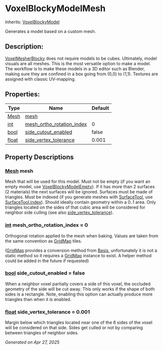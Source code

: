 # VoxelBlockyModelMesh

Inherits: [VoxelBlockyModel](VoxelBlockyModel.md)

Generates a model based on a custom mesh.

## Description: 

[VoxelMesherBlocky](VoxelMesherBlocky.md) does not require models to be cubes. Ultimately, model visuals are all meshes. This is the most versatile option to make a model. The workflow is to make these models in a 3D editor such as Blender, making sure they are confined in a box going from (0,0) to (1,1). Textures are assigned with classic UV-mapping.

## Properties: 


Type                                                                      | Name                                                       | Default 
------------------------------------------------------------------------- | ---------------------------------------------------------- | --------
[Mesh](https://docs.godotengine.org/en/stable/classes/class_mesh.html)    | [mesh](#i_mesh)                                            |         
[int](https://docs.godotengine.org/en/stable/classes/class_int.html)      | [mesh_ortho_rotation_index](#i_mesh_ortho_rotation_index)  | 0       
[bool](https://docs.godotengine.org/en/stable/classes/class_bool.html)    | [side_cutout_enabled](#i_side_cutout_enabled)              | false   
[float](https://docs.godotengine.org/en/stable/classes/class_float.html)  | [side_vertex_tolerance](#i_side_vertex_tolerance)          | 0.001   
<p></p>

## Property Descriptions

### [Mesh](https://docs.godotengine.org/en/stable/classes/class_mesh.html)<span id="i_mesh"></span> **mesh**

Mesh that will be used for this model. Must not be empty (if you want an empty model, use [VoxelBlockyModelEmpty](VoxelBlockyModelEmpty.md)). If it has more than 2 surfaces (2 materials) the next surfaces will be ignored. Surfaces must be made of triangles. Must be indexed (if you generate meshes with [SurfaceTool](https://docs.godotengine.org/en/stable/classes/class_surfacetool.html), use [SurfaceTool.index](https://docs.godotengine.org/en/stable/classes/class_surfacetool.html#class-surfacetool-method-index)). Should ideally contain geometry within a 0..1 area. Only triangles located on the sides of that cubic area will be considered for neighbor side culling (see also [side_vertex_tolerance](VoxelBlockyModelMesh.md#i_side_vertex_tolerance)).

### [int](https://docs.godotengine.org/en/stable/classes/class_int.html)<span id="i_mesh_ortho_rotation_index"></span> **mesh_ortho_rotation_index** = 0

Orthogonal rotation applied to the mesh when baking. Values are taken from the same convention as [GridMap](https://docs.godotengine.org/en/stable/classes/class_gridmap.html) tiles.

([GridMap](https://docs.godotengine.org/en/stable/classes/class_gridmap.html) provides a conversion method from [Basis](https://docs.godotengine.org/en/stable/classes/class_basis.html), unfortunately it is not a static method so it requires a [GridMap](https://docs.godotengine.org/en/stable/classes/class_gridmap.html) instance to exist. A helper method could be added in the future if requested)

### [bool](https://docs.godotengine.org/en/stable/classes/class_bool.html)<span id="i_side_cutout_enabled"></span> **side_cutout_enabled** = false

When a neighbor voxel partially covers a side of this voxel, the occluded geometry of the side will be cut away. This only works if the shape of both sides is a rectangle. Note, enabling this option can actually produce more triangles than when it is enabled.

### [float](https://docs.godotengine.org/en/stable/classes/class_float.html)<span id="i_side_vertex_tolerance"></span> **side_vertex_tolerance** = 0.001

Margin below which triangles located near one of the 6 sides of the voxel will be considered on that side. Sides get culled or not by comparing between triangles of neighbor sides.

_Generated on Apr 27, 2025_
